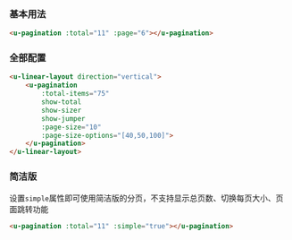 ### 基本用法

``` html
<u-pagination :total="11" :page="6"></u-pagination>
```

### 全部配置

``` html
<u-linear-layout direction="vertical">
    <u-pagination
        :total-items="75"
        show-total
        show-sizer
        show-jumper
        :page-size="10"
        :page-size-options="[40,50,100]">
    </u-pagination>
</u-linear-layout>
```

### 简洁版

设置`simple`属性即可使用简洁版的分页，不支持显示总页数、切换每页大小、页面跳转功能

``` html
<u-pagination :total="11" :simple="true"></u-pagination>
```
